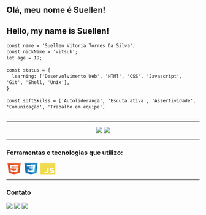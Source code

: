 ## Olá, meu nome é Suellen!
## Hello, my name is Suellen!

```
const name = 'Suellen Vitoria Torres Da Silva';
const nickName = 'vitsuh';
let age = 19;

const status = {
  learning: ['Desenvolvimento Web', 'HTMl', 'CSS', 'Javascript', 'Git', 'Shell, 'Unix'],
}

const softSkilss = ['Autoliderança', 'Escuta ativa', 'Assertividade', 'Comunicação', 'Trabalho em equipe']


```

---

<div align="center">
  <img height="160em" src="https://github-readme-stats.vercel.app/api?username=vtsuellen&show_icons=true&theme=dracula&include_all_commits=true&count_private=true&icon_color=2FC18C&title_color=2FC18C&bg_color=1A1D21"/>
  <img height="160em" src="https://github-readme-stats.vercel.app/api/top-langs/?username=vtsuellen&layout=compact&langs_count=7&theme=dracula&title_color=2FC18C&bg_color=1A1D21"/>
</div>

---

### Ferramentas e tecnologias que utilizo:

<div>
  
  <img align="center" alt="html" height="30" width="40" src="https://raw.githubusercontent.com/devicons/devicon/master/icons/html5/html5-original.svg">
  <img align="center" alt="css" height="30" width="40" src="https://raw.githubusercontent.com/devicons/devicon/master/icons/css3/css3-original.svg"> 
  <img align="center" alt="javascript" height="30" width="40" src="https://raw.githubusercontent.com/devicons/devicon/master/icons/javascript/javascript-plain.svg">

</div>

---

### Contato

<div>
  <a href="https://www.linkedin.com/in/suellen-vit%C3%B3ria-02873623b/" target="_blank"><img src="https://img.shields.io/badge/-LinkedIn-%230077B5?style=for-the-badge&logo=linkedin&logoColor=white" target="_blank"></a> 
  <a href = "mailto:vtsuellen@hotmail.com"><img src="https://img.shields.io/badge/-Gmail-%23333?style=for-the-badge&logo=gmail&logoColor=white" target="_blank"></a>
  <a href='https://www.instagram.com/vtsuellen/' target="_blank"><img src="https://img.shields.io/badge/-Instagram-%23E4405F?style=for-the-badge&logo=instagram&logoColor=white" target="_blank"></a> 
</div>



